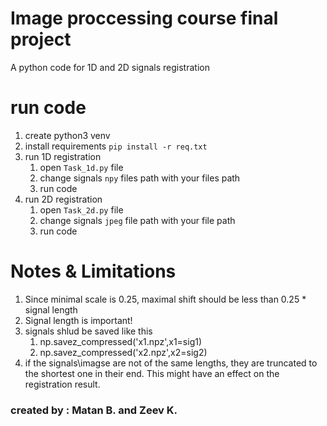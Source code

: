# Image proccessing course final project
A python code for 1D and 2D signals registration

# run code
1. create python3 venv
2. install requirements `pip install -r req.txt`
3. run 1D registration
   1. open `Task_1d.py` file
   2. change signals `npy` files path with your files path
   3. run code
4. run 2D registration
   1. open `Task_2d.py` file
   2. change signals `jpeg` file path with your file path
   3. run code



# Notes & Limitations
1. Since minimal scale is 0.25, maximal shift should be less than 0.25 * signal length
2. Signal length is important!
3. signals shlud be saved like this
   1. np.savez_compressed('x1.npz',x1=sig1)
   2. np.savez_compressed('x2.npz',x2=sig2)
5. if the signals\imagse are not of the same lengths, they are truncated to the shortest one in their end. This might have an effect
    on the registration result.

### created by : Matan B. and Zeev K.